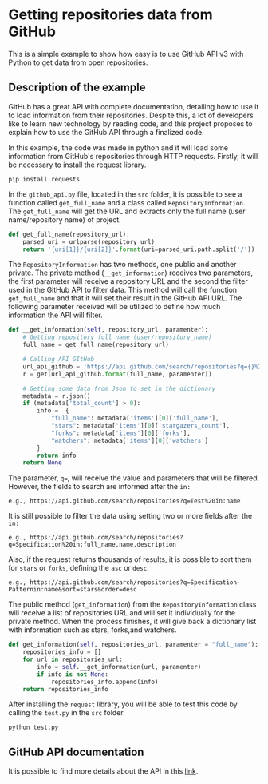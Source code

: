 # Getting repositories data from GitHub
This is a simple example to show how easy is to use GitHub API v3 with Python to get data from open repositories.

## Description of the example
 GitHub has a great API with complete documentation, detailing how to use it to load information from their repositories. Despite this, a lot of developers like to learn new technology by reading code, and this project proposes to explain how to use the GitHub API through a finalized code.

In this example, the code was made in python and it will load some information from GitHub's repositories through HTTP requests. Firstly, it will be necessary to install the request library.
```
pip install requests
```
In the `github_api.py` file, located in the `src` folder, it is possible to see a function called `get_full_name` and a class called  `RepositoryInformation`. The `get_full_name` will get the URL and extracts only the full name (user name/repository name) of project.
```python
def get_full_name(repository_url):
    parsed_uri = urlparse(repository_url)
    return '{uri[1]}/{uri[2]}'.format(uri=parsed_uri.path.split('/'))
```
The `RepositoryInformation` has two methods, one public and another private. The private method (`__get_information`) receives two parameters, the first parameter will receive a repository URL and the second the filter used in the GitHub API to filter data. This method will call the function `get_full_name` and that it will set their result in the GitHub API URL. The following parameter received will be utilized to define how much information the API will filter.
```python
def __get_information(self, repository_url, paramenter):
    # Getting repository full name (user/repository_name)
    full_name = get_full_name(repository_url)

    # Calling API GItHub
    url_api_github = 'https://api.github.com/search/repositories?q={}%20in:{}'
    r = get(url_api_github.format(full_name, paramenter))

    # Getting some data from Json to set in the dictionary
    metadata = r.json() 
    if (metadata['total_count'] > 0):
        info =	{
            "full_name": metadata['items'][0]['full_name'],
            "stars": metadata['items'][0]['stargazers_count'],
            "forks": metadata['items'][0]['forks'],
            "watchers": metadata['items'][0]['watchers']
        }
        return info
    return None
```
The parameter, `q=`, will receive the value and parameters that will be filtered. However, the fields to search are informed after the `in:`

```
e.g., https://api.github.com/search/repositories?q=Test%20in:name
```
It is still possible to filter the data using setting two or more fields after the `in:`
```
e.g., https://api.github.com/search/repositories?q=Specification%20in:full_name,name,description
```

Also, if the request returns thousands of results, it is possible to sort them for `stars` or `forks`, defining the `asc` or `desc`.
```
e.g., https://api.github.com/search/repositories?q=Specification-Patternin:name&sort=stars&order=desc
```

The public method (`get_information`) from the `RepositoryInformation` class will receive a list of repositories URL and will set it individually for the private method. When the process finishes, it will give back a dictionary list with information such as stars, forks,and watchers.

```python
def get_information(self, repositories_url, paramenter = "full_name"):
    repositories_info = []
    for url in repositories_url:
        info = self.__get_information(url, paramenter)
        if info is not None:
            repositories_info.append(info)
    return repositories_info
```

After installing the `request` library, you will be able to test this code by calling the `test.py` in the `src` folder.

```
python test.py
```

## GitHub API documentation
It is possible to find more details about the API in this [link](https://developer.github.com/v3/).